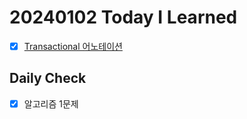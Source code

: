 # 20240102 Today I Learned
- [X] [Transactional 어노테이션](../../Spring/Transactional_annotation.md)

## Daily Check
- [X] 알고리즘 1문제